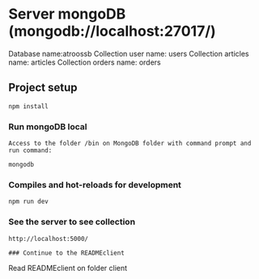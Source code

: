 # Server mongoDB (mongodb://localhost:27017/)
Database name:atroossb
Collection user name: users
Collection articles name: articles
Collection orders name: orders

## Project setup
```
npm install
```

### Run mongoDB local
```
Access to the folder /bin on MongoDB folder with command prompt and run command:

mongodb
```

### Compiles and hot-reloads for development
```
npm run dev
```

### See the server to see collection
```
http://localhost:5000/

### Continue to the READMEclient
```
Read READMEclient on folder client